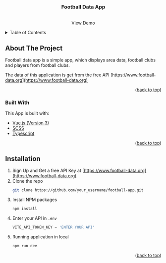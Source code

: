 <div align="center">
  <h3 align="center">Football Data App</h3>

  <p align="center">
    <br />
    <a href="https://github.com/othneildrew/Best-README-Template">View Demo</a>
  </p>
</div>

<!-- TABLE OF CONTENTS -->
<details>
  <summary>Table of Contents</summary>
  <ol>
    <li>
      <a href="#about-the-project">About The Project</a>
      <ul>
        <li><a href="#built-with">Built With</a></li>
      </ul>
    </li>
    <li>
      <a href="#getting-started">Installation</a>
    </li>
  </ol>
</details>



<!-- ABOUT THE PROJECT -->
## About The Project

Football data app is a simple app, which displays area data, football clubs and players from football clubs.

The data of this application is get from the free API [https://www.football-data.org](https://www.football-data.org)

<p align="right">(<a href="#top">back to top</a>)</p>



### Built With

This App is built with:

* [Vue.js (Version 3)](https://v3.vuejs.org/)
* [SCSS](https://sass-lang.com/)
* [Typescript](https://www.typescriptlang.org/)

<p align="right">(<a href="#top">back to top</a>)</p>



<!-- INSTALLATION -->
## Installation

1. Sign Up and Get a free API Key at [https://www.football-data.org](https://www.football-data.org)
2. Clone the repo
   ```sh
   git clone https://github.com/your_username/football-app.git
   ```
3. Install NPM packages
   ```sh
   npm install
   ```
4. Enter your API in `.env`
   ```js
   VITE_API_TOKEN_KEY = 'ENTER YOUR API'
   ```
5. Running application in local
   ```sh
   npm run dev
   ```

<p align="right">(<a href="#top">back to top</a>)</p>